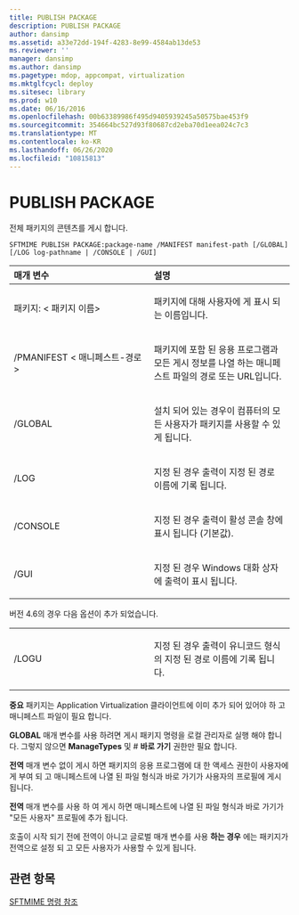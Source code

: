 ```yaml
---
title: PUBLISH PACKAGE
description: PUBLISH PACKAGE
author: dansimp
ms.assetid: a33e72dd-194f-4283-8e99-4584ab13de53
ms.reviewer: ''
manager: dansimp
ms.author: dansimp
ms.pagetype: mdop, appcompat, virtualization
ms.mktglfcycl: deploy
ms.sitesec: library
ms.prod: w10
ms.date: 06/16/2016
ms.openlocfilehash: 00b63389986f495d9405939245a50575bae453f9
ms.sourcegitcommit: 354664bc527d93f80687cd2eba70d1eea024c7c3
ms.translationtype: MT
ms.contentlocale: ko-KR
ms.lasthandoff: 06/26/2020
ms.locfileid: "10815813"
---
```

# PUBLISH PACKAGE


전체 패키지의 콘텐츠를 게시 합니다.

`SFTMIME PUBLISH PACKAGE:package-name /MANIFEST manifest-path [/GLOBAL]                 [/LOG log-pathname | /CONSOLE | /GUI]`

<table>
<colgroup>
<col width="50%" />
<col width="50%" />
</colgroup>
<thead>
<tr class="header">
<th align="left">매개 변수</th>
<th align="left">설명</th>
</tr>
</thead>
<tbody>
<tr class="odd">
<td align="left"><p>패키지: &lt; 패키지 이름&gt;</p></td>
<td align="left"><p>패키지에 대해 사용자에 게 표시 되는 이름입니다.</p></td>
</tr>
<tr class="even">
<td align="left"><p>/PMANIFEST &lt; 매니페스트-경로&gt;</p></td>
<td align="left"><p>패키지에 포함 된 응용 프로그램과 모든 게시 정보를 나열 하는 매니페스트 파일의 경로 또는 URL입니다.</p></td>
</tr>
<tr class="odd">
<td align="left"><p>/GLOBAL</p></td>
<td align="left"><p>설치 되어 있는 경우이 컴퓨터의 모든 사용자가 패키지를 사용할 수 있게 됩니다.</p></td>
</tr>
<tr class="even">
<td align="left"><p>/LOG</p></td>
<td align="left"><p>지정 된 경우 출력이 지정 된 경로 이름에 기록 됩니다.</p></td>
</tr>
<tr class="odd">
<td align="left"><p>/CONSOLE</p></td>
<td align="left"><p>지정 된 경우 출력이 활성 콘솔 창에 표시 됩니다 (기본값).</p></td>
</tr>
<tr class="even">
<td align="left"><p>/GUI</p></td>
<td align="left"><p>지정 된 경우 Windows 대화 상자에 출력이 표시 됩니다.</p></td>
</tr>
</tbody>
</table>

 

버전 4.6의 경우 다음 옵션이 추가 되었습니다.

<table>
<colgroup>
<col width="50%" />
<col width="50%" />
</colgroup>
<tbody>
<tr class="odd">
<td align="left"><p>/LOGU</p></td>
<td align="left"><p>지정 된 경우 출력이 유니코드 형식의 지정 된 경로 이름에 기록 됩니다.</p></td>
</tr>
</tbody>
</table>

 

**중요**  패키지는 Application Virtualization 클라이언트에 이미 추가 되어 있어야 하 고 매니페스트 파일이 필요 합니다.

**GLOBAL** 매개 변수를 사용 하려면 게시 패키지 명령을 로컬 관리자로 실행 해야 합니다. 그렇지 않으면 **ManageTypes** 및 # **바로 가기** 권한만 필요 합니다.

**전역** 매개 변수 없이 게시 하면 패키지의 응용 프로그램에 대 한 액세스 권한이 사용자에 게 부여 되 고 매니페스트에 나열 된 파일 형식과 바로 가기가 사용자의 프로필에 게시 됩니다.

**전역** 매개 변수를 사용 하 여 게시 하면 매니페스트에 나열 된 파일 형식과 바로 가기가 "모든 사용자" 프로필에 추가 됩니다.

호출이 시작 되기 전에 전역이 아니고 글로벌 매개 변수를 사용 **하는 경우** 에는 패키지가 전역으로 설정 되 고 모든 사용자가 사용할 수 있게 됩니다.

 

## 관련 항목


[SFTMIME 명령 참조](sftmime--command-reference.md)

 

 





